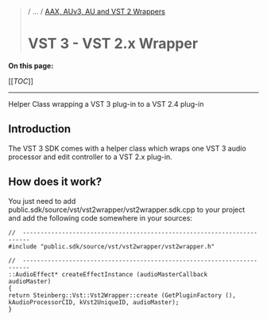 >/ ... / [AAX, AUv3, AU and VST 2 Wrappers](../What+is+the+VST+3+SDK/Wrappers/Index.md)
>
># VST 3 - VST 2.x Wrapper

**On this page:**

[[_TOC_]]

---

Helper Class wrapping a VST 3 plug-in to a VST 2.4 plug-in

## Introduction

The VST 3 SDK comes with a helper class which wraps one VST 3 audio processor and edit controller to a VST 2.x plug-in.

## How does it work?

You just need to add public.sdk/source/vst/vst2wrapper/vst2wrapper.sdk.cpp to your project and add the following code somewhere in your sources:

    //  ------------------------------------------------------------------    ------
    #include "public.sdk/source/vst/vst2wrapper/vst2wrapper.h"
    
    //  ------------------------------------------------------------------    ------
    ::AudioEffect* createEffectInstance (audioMasterCallback    audioMaster)
    {
    return Steinberg::Vst::Vst2Wrapper::create (GetPluginFactory (),    kAudioProcessorCID, kVst2UniqueID, audioMaster);
    }